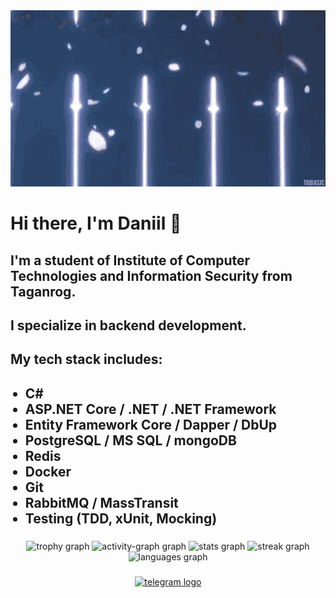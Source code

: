 <div align="center">
  <img src="https://github.com/ushkdn/ushkdn/blob/main/sources/ichigo-kurosaki.gif" />
</div>

<h1 align="left">Hi there, I'm Daniil 👋</h1>

###

<h2 align="left">I'm a student of Institute of Computer Technologies and Information Security from Taganrog.</h2>

###

<h2 align="left">I specialize in backend development.</h2>

###

<h2 align="left">My tech stack includes:</h2>
    <ul><h2>
        <li>C#</li>
        <li>ASP.NET Core / .NET / .NET Framework</li>
        <li>Entity Framework Core / Dapper / DbUp</li>
        <li>PostgreSQL / MS SQL / mongoDB</li>
        <li>Redis</li>
        <li>Docker</li>
        <li>Git</li>
        <li>RabbitMQ / MassTransit</li>
        <li>Testing (TDD, xUnit, Mocking)</li>
    </h2></ul>

###


<div align="center">
  <img src="https://github-profile-trophy.vercel.app?username=ushkdn&theme=darkhub&row=1&no-bg=true&no-frame=true&order=4" height="150" alt="trophy graph"  />
  <img src="https://github-readme-activity-graph.vercel.app/graph?username=ushkdn&radius=100&theme=github-dark&area=true&order=5&hide_border=true&hide_title=true" height="300" alt="activity-graph graph"  />
  <img src="https://github-readme-stats.vercel.app/api?username=ushkdn&hide_title=true&hide_rank=false&show_icons=true&include_all_commits=true&count_private=true&disable_animations=false&theme=github_dark&locale=en&hide_border=true&order=1" height="150" alt="stats graph"  />
  <img src="https://streak-stats.demolab.com?user=ushkdn&locale=en&mode=daily&theme=github_dark&hide_border=true&order=3" height="150" alt="streak graph"  />
  <img src="https://github-readme-stats.vercel.app/api/top-langs?username=ushkdn&locale=en&hide_title=false&layout=compact&card_width=320&langs_count=5&theme=github_dark&hide_border=true&order=2" height="150" alt="languages graph"  />
</div>

###

<div align="center">
  <a href="https://t.me/ushkdn" target="_blank">
    <img src="https://img.shields.io/static/v1?message=Telegram&logo=telegram&label=&color=2CA5E0&logoColor=white&labelColor=&style=flat" height="40" alt="telegram logo"  />
  </a>
</div>

###
